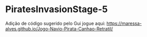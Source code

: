 # PiratesInvasionStage-5
Adição de código sugerido pelo Gui
jogue aqui: https://maressa-alves.github.io/Jogo-Navio-Pirata-Canhao-Retratil/
